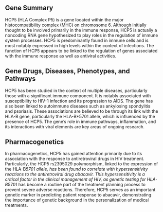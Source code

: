 ## Gene Summary
HCP5 (HLA Complex P5) is a gene located within the major histocompatibility complex (MHC) on chromosome 6. Although initially thought to be involved primarily in the immune response, HCP5 is actually a noncoding RNA gene hypothesized to play roles in the regulation of immune system processes. HCP5 is predominantly found in immune cells and is most notably expressed in high levels within the context of infections. The function of HCP5 appears to be linked to the regulation of genes associated with the immune response as well as antiviral activities.

## Gene Drugs, Diseases, Phenotypes, and Pathways
HCP5 has been studied in the context of multiple diseases, particularly those with a significant immune component. It is notably associated with susceptibility to HIV-1 infection and its progression to AIDS. The gene has also been linked to autoimmune diseases such as ankylosing spondylitis and psoriasis. These associations are believed to be through its link with the HLA-B gene, particularly the HLA-B*5701 allele, which is influenced by the presence of HCP5. The gene’s role in immune pathways, inflammation, and its interactions with viral elements are key areas of ongoing research.

## Pharmacogenetics
In pharmacogenetics, HCP5 has gained attention primarily due to its association with the response to antiretroviral drugs in HIV treatment. Particularly, the HCP5 rs2395029 polymorphism, linked to the expression of the HLA-B*5701 allele, has been found to correlate with hypersensitivity reactions to the antiretroviral drug abacavir. This hypersensitivity is a critical factor in the clinical management of HIV, as genetic testing for HLA-B*5701 has become a routine part of the treatment planning process to prevent severe adverse reactions. Therefore, HCP5 serves as an important genetic marker in predicting patient response to abacavir, demonstrating the importance of genetic background in the personalization of medical treatments.
